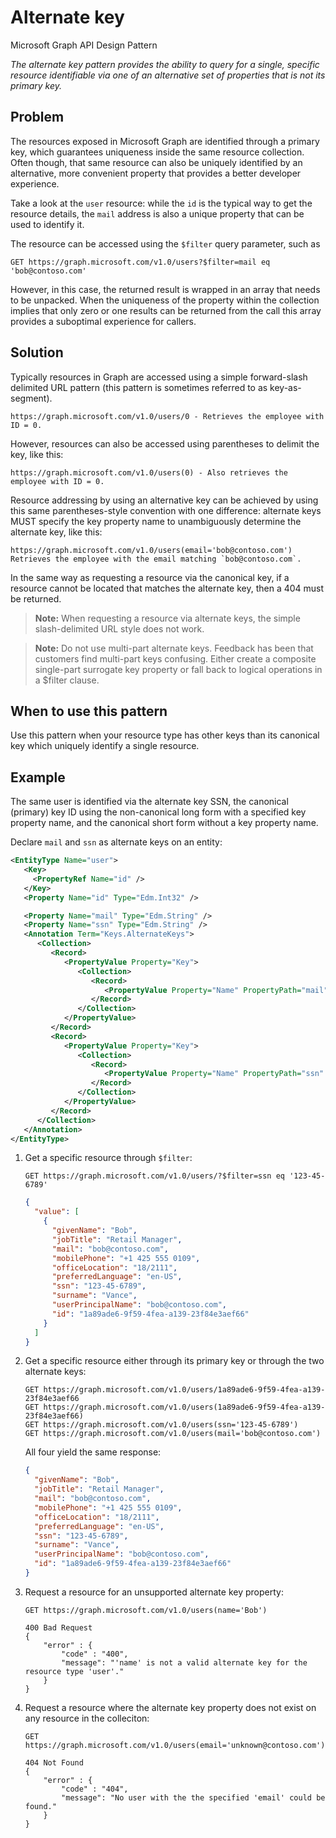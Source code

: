 # Alternate key

Microsoft Graph API Design Pattern

*The alternate key pattern provides the ability to query for a single, specific resource identifiable via one of an alternative set of properties that is not its primary key.*

## Problem

The resources exposed in Microsoft Graph are identified through a primary key, which guarantees uniqueness inside the same resource collection. Often though, that same resource can also be uniquely identified by an alternative, more convenient property that provides a better developer experience.

Take a look at the `user` resource: while the `id` is the typical way to get the resource details, the `mail` address is also a unique property that can be used to identify it.

The resource can be accessed using the `$filter` query parameter, such as

```http
GET https://graph.microsoft.com/v1.0/users?$filter=mail eq 'bob@contoso.com'
```
However, in this case, the returned result is wrapped in an array that needs to be unpacked. When the uniqueness of the property within the collection implies that only zero or one results can be returned from the call this array provides a suboptimal experience for callers.

## Solution

Typically resources in Graph are accessed using a simple forward-slash delimited URL pattern (this pattern is sometimes referred to as key-as-segment).

```http
https://graph.microsoft.com/v1.0/users/0 - Retrieves the employee with ID = 0.
```

However, resources can also be accessed using parentheses to delimit the key, like this:

```http
https://graph.microsoft.com/v1.0/users(0) - Also retrieves the employee with ID = 0.
```

Resource addressing by using an alternative key can be achieved by using this same parentheses-style convention with one difference: alternate keys MUST specify the key property name to unambiguously determine the alternate key, like this:

```http
https://graph.microsoft.com/v1.0/users(email='bob@contoso.com') Retrieves the employee with the email matching `bob@contoso.com`.
```

In the same way as requesting a resource via the canonical key, if a resource cannot be located that matches the alternate key, then a 404 must be returned.

> **Note:** When requesting a resource via alternate keys, the simple slash-delimited URL style does not work.

> **Note:** Do not use multi-part alternate keys.   Feedback has been that customers find multi-part keys confusing.
> Either create a composite single-part surrogate key property or fall back to logical operations in a $filter clause.

## When to use this pattern

Use this pattern when your resource type has other keys than its canonical key which uniquely identify a single resource.

## Example

The same user is identified via the alternate key SSN, the canonical (primary) key ID using the non-canonical long form with a specified key property name, and the canonical short form without a key property name.

Declare `mail` and `ssn` as alternate keys on an entity:

```xml
<EntityType Name="user">
   <Key>
     <PropertyRef Name="id" />
   </Key>
   <Property Name="id" Type="Edm.Int32" />

   <Property Name="mail" Type="Edm.String" />
   <Property Name="ssn" Type="Edm.String" />
   <Annotation Term="Keys.AlternateKeys">
      <Collection>
         <Record>
            <PropertyValue Property="Key">
               <Collection>
                  <Record>
                     <PropertyValue Property="Name" PropertyPath="mail" />
                  </Record>
               </Collection>
            </PropertyValue>
         </Record>
         <Record>
            <PropertyValue Property="Key">
               <Collection>
                  <Record>
                     <PropertyValue Property="Name" PropertyPath="ssn" />
                  </Record>
               </Collection>
            </PropertyValue>
         </Record>
      </Collection>
   </Annotation>
</EntityType>
```

1. Get a specific resource through `$filter`:

    ```http
    GET https://graph.microsoft.com/v1.0/users/?$filter=ssn eq '123-45-6789'
    ```
    
    ```json
    {
      "value": [
        {
          "givenName": "Bob",
          "jobTitle": "Retail Manager",
          "mail": "bob@contoso.com",
          "mobilePhone": "+1 425 555 0109",
          "officeLocation": "18/2111",
          "preferredLanguage": "en-US",
          "ssn": "123-45-6789",
          "surname": "Vance",
          "userPrincipalName": "bob@contoso.com",
          "id": "1a89ade6-9f59-4fea-a139-23f84e3aef66"
        }
      ]
    }
    ```

2. Get a specific resource either through its primary key or through the two alternate keys:

    ```http
    GET https://graph.microsoft.com/v1.0/users/1a89ade6-9f59-4fea-a139-23f84e3aef66
    GET https://graph.microsoft.com/v1.0/users(1a89ade6-9f59-4fea-a139-23f84e3aef66)
    GET https://graph.microsoft.com/v1.0/users(ssn='123-45-6789')
    GET https://graph.microsoft.com/v1.0/users(mail='bob@contoso.com')
    ```
   
    All four yield the same response:
    
    ```json
    {
      "givenName": "Bob",
      "jobTitle": "Retail Manager",
      "mail": "bob@contoso.com",
      "mobilePhone": "+1 425 555 0109",
      "officeLocation": "18/2111",
      "preferredLanguage": "en-US",
      "ssn": "123-45-6789",
      "surname": "Vance",
      "userPrincipalName": "bob@contoso.com",
      "id": "1a89ade6-9f59-4fea-a139-23f84e3aef66"
    }
    ```

3. Request a resource for an unsupported alternate key property:

    ```http
    GET https://graph.microsoft.com/v1.0/users(name='Bob')
    
    400 Bad Request
    {
        "error" : {
            "code" : "400",
            "message": "'name' is not a valid alternate key for the resource type 'user'."
        }
    }
    ```

4. Request a resource where the alternate key property does not exist on any resource in the colleciton:

    ```http
    GET https://graph.microsoft.com/v1.0/users(email='unknown@contoso.com')
    
    404 Not Found
    {
        "error" : {
            "code" : "404",
            "message": "No user with the the specified 'email' could be found."
        }
    }
    ```
